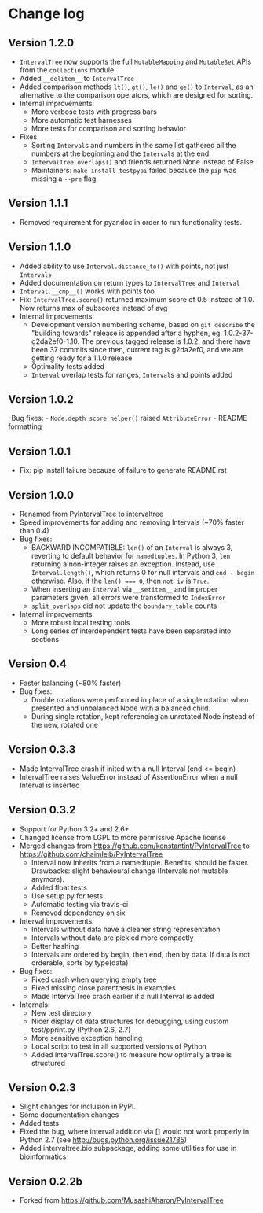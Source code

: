 Change log
==========

Version 1.2.0
-------------
- `IntervalTree` now supports the full `MutableMapping` and `MutableSet` APIs from the `collections` module
- Added `__delitem__` to `IntervalTree`
- Added comparison methods `lt()`, `gt()`, `le()` and `ge()` to `Interval`, as an alternative to the comparison operators, which are designed for sorting.
- Internal improvements:
    - More verbose tests with progress bars
    - More automatic test harnesses
    - More tests for comparison and sorting behavior
- Fixes
    - Sorting `Interval`s and numbers in the same list gathered all the numbers at the beginning and the `Interval`s at the end
    - `IntervalTree.overlaps()` and friends returned None instead of False
    - Maintainers: `make install-testpypi` failed because the `pip` was missing a `--pre` flag

Version 1.1.1
-------------
- Removed requirement for pyandoc in order to run functionality tests.

Version 1.1.0
-------------
- Added ability to use `Interval.distance_to()` with points, not just `Intervals`
- Added documentation on return types to `IntervalTree` and `Interval`
- `Interval.__cmp__()` works with points too
- Fix: `IntervalTree.score()` returned maximum score of 0.5 instead of 1.0. Now returns max of subscores instead of avg
- Internal improvements:
    - Development version numbering scheme, based on `git describe` the "building towards" release is appended after a hyphen, eg. 1.0.2-37-g2da2ef0-1.10. The previous tagged release is 1.0.2, and there have been 37 commits since then, current tag is g2da2ef0, and we are getting ready for a 1.1.0 release
    - Optimality tests added
    - `Interval` overlap tests for ranges, `Interval`s and points added

Version 1.0.2
-------------
-Bug fixes:
    - `Node.depth_score_helper()` raised `AttributeError`
    - README formatting

Version 1.0.1
-------------
- Fix: pip install failure because of failure to generate README.rst

Version 1.0.0
-------------
- Renamed from PyIntervalTree to intervaltree
- Speed improvements for adding and removing Intervals (~70% faster than 0.4)
- Bug fixes:
    - BACKWARD INCOMPATIBLE: `len()` of an `Interval` is always 3, reverting to default behavior for `namedtuples`. In Python 3, `len` returning a non-integer raises an exception. Instead, use `Interval.length()`, which returns 0 for null intervals and `end - begin` otherwise. Also, if the `len() === 0`, then `not iv` is `True`.
    - When inserting an `Interval` via `__setitem__` and improper parameters given, all errors were transformed to `IndexError`
    - `split_overlaps` did not update the `boundary_table` counts
- Internal improvements:
    - More robust local testing tools
    - Long series of interdependent tests have been separated into sections

Version 0.4
-------------

- Faster balancing (~80% faster)
- Bug fixes:
    - Double rotations were performed in place of a single rotation when presented and unbalanced Node with a balanced child.
    - During single rotation, kept referencing an unrotated Node instead of the new, rotated one

Version 0.3.3
-------------

- Made IntervalTree crash if inited with a null Interval (end <= begin)
- IntervalTree raises ValueError instead of AssertionError when a null Interval is inserted

Version 0.3.2
-------------

- Support for Python 3.2+ and 2.6+
- Changed license from LGPL to more permissive Apache license
- Merged changes from https://github.com/konstantint/PyIntervalTree to
    https://github.com/chaimleib/PyIntervalTree
    - Interval now inherits from a namedtuple. Benefits: should be faster.
        Drawbacks: slight behavioural change (Intervals not mutable anymore).
    - Added float tests
    - Use setup.py for tests
    - Automatic testing via travis-ci
    - Removed dependency on six
- Interval improvements:
    - Intervals without data have a cleaner string representation
    - Intervals without data are pickled more compactly
    - Better hashing
    - Intervals are ordered by begin, then end, then by data. If data is not
        orderable, sorts by type(data)
- Bug fixes:
    - Fixed crash when querying empty tree
    - Fixed missing close parenthesis in examples
    - Made IntervalTree crash earlier if a null Interval is added
- Internals:
    - New test directory
    - Nicer display of data structures for debugging, using custom
        test/pprint.py (Python 2.6, 2.7)
    - More sensitive exception handling
    - Local script to test in all supported versions of Python
    - Added IntervalTree.score() to measure how optimally a tree is structured

Version 0.2.3
-------------

- Slight changes for inclusion in PyPI.
- Some documentation changes
- Added tests
- Fixed the bug, where interval addition via [] would not work properly
    in Python 2.7 (see http://bugs.python.org/issue21785)
- Added intervaltree.bio subpackage, adding some utilities for use in bioinformatics

Version 0.2.2b
--------------

- Forked from https://github.com/MusashiAharon/PyIntervalTree
